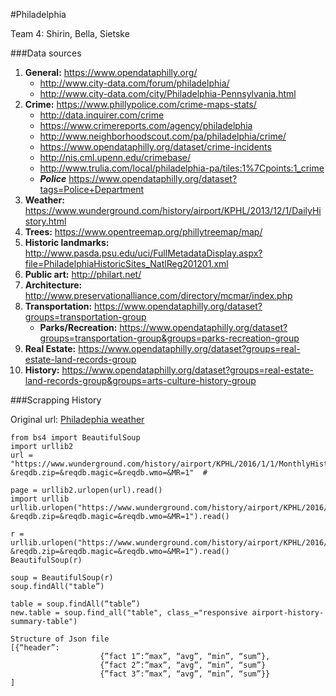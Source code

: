 #Philadelphia

Team 4: Shirin, Bella, Sietske 

###Data sources

1. **General:** https://www.opendataphilly.org/
	- http://www.city-data.com/forum/philadelphia/
	- http://www.city-data.com/city/Philadelphia-Pennsylvania.html
2. **Crime:** https://www.phillypolice.com/crime-maps-stats/ 
	- http://data.inquirer.com/crime
	- https://www.crimereports.com/agency/philadelphia
	- http://www.neighborhoodscout.com/pa/philadelphia/crime/
	- https://www.opendataphilly.org/dataset/crime-incidents
	- http://nis.cml.upenn.edu/crimebase/ 
	- http://www.trulia.com/local/philadelphia-pa/tiles:1%7Cpoints:1_crime
	- <i>**Police**</i> https://www.opendataphilly.org/dataset?tags=Police+Department
3. **Weather:** https://www.wunderground.com/history/airport/KPHL/2013/12/1/DailyHistory.html
4. **Trees:** https://www.opentreemap.org/phillytreemap/map/
5. **Historic landmarks:** http://www.pasda.psu.edu/uci/FullMetadataDisplay.aspx?file=PhiladelphiaHistoricSites_NatlReg201201.xml
6. **Public art:** http://philart.net/
7. **Architecture:** http://www.preservationalliance.com/directory/mcmar/index.php
8. **Transportation:** https://www.opendataphilly.org/dataset?groups=transportation-group
	- **Parks/Recreation:** https://www.opendataphilly.org/dataset?groups=transportation-group&groups=parks-recreation-group
9. **Real Estate:** https://www.opendataphilly.org/dataset?groups=real-estate-land-records-group
10. **History:** https://www.opendataphilly.org/dataset?groups=real-estate-land-records-group&groups=arts-culture-history-group

###Scrapping History

Original url: [Philadephia weather](https://www.wunderground.com/history/airport/KPHL/2016/1/1/MonthlyHistory.html?&reqdb.zip=&reqdb.magic=&reqdb.wmo=&MR=1)

```
from bs4 import BeautifulSoup
import urllib2
url = "https://www.wunderground.com/history/airport/KPHL/2016/1/1/MonthlyHistory.html?&reqdb.zip=&reqdb.magic=&reqdb.wmo=&MR=1"  #

page = urllib2.urlopen(url).read()
import urllib
urllib.urlopen("https://www.wunderground.com/history/airport/KPHL/2016/1/1/MonthlyHistory.html?&reqdb.zip=&reqdb.magic=&reqdb.wmo=&MR=1").read()

r = urllib.urlopen("https://www.wunderground.com/history/airport/KPHL/2016/1/1/MonthlyHistory.html?&reqdb.zip=&reqdb.magic=&reqdb.wmo=&MR=1").read()
BeautifulSoup(r)

soup = BeautifulSoup(r)
soup.findAll("table”)

table = soup.findAll(“table”)
new.table = soup.find_all("table", class_="responsive airport-history-summary-table")

Structure of Json file
[{“header”:
					{”fact 1”:”max”, “avg”, “min”, “sum”},
					{”fact 2”:”max”, “avg”, “min”, “sum”}
					{”fact 3”:”max”, “avg”, “min”, “sum”}}
]
```